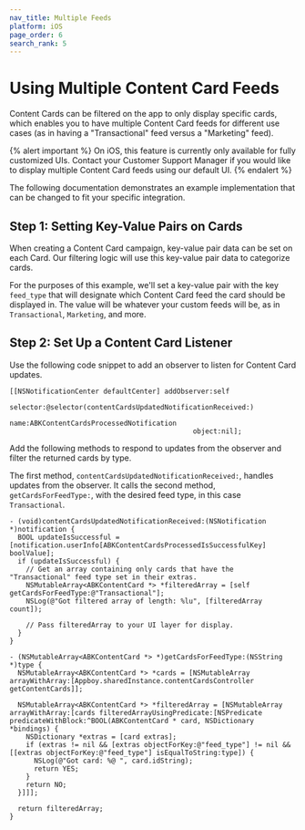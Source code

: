 ```yaml
---
nav_title: Multiple Feeds
platform: iOS
page_order: 6
search_rank: 5
---
```


# Using Multiple Content Card Feeds

Content Cards can be filtered on the app to only display specific cards, which enables you to have multiple Content Card feeds for different use cases (as in having a "Transactional" feed versus a "Marketing" feed).

{% alert important %}
On iOS, this feature is currently only available for fully customized UIs. Contact your Customer Support Manager if you would like to display multiple Content Card feeds using our default UI.
{% endalert %}

The following documentation demonstrates an example implementation that can be changed to fit your specific integration.

## Step 1: Setting Key-Value Pairs on Cards

When creating a Content Card campaign, key-value pair data can be set on each Card. Our filtering logic will use this key-value pair data to categorize cards.

For the purposes of this example, we'll set a key-value pair with the key `feed_type` that will designate which Content Card feed the card should be displayed in. The value will be whatever your custom feeds will be, as in `Transactional`, `Marketing`, and more.

## Step 2: Set Up a Content Card Listener

Use the following code snippet to add an observer to listen for Content Card updates.

```
[[NSNotificationCenter defaultCenter] addObserver:self
                                           selector:@selector(contentCardsUpdatedNotificationReceived:)
                                               name:ABKContentCardsProcessedNotification
                                             object:nil];
```

Add the following methods to respond to updates from the observer and filter the returned cards by type. 

The first method, `contentCardsUpdatedNotificationReceived:`, handles updates from the observer. It calls the second method, `getCardsForFeedType:`, with the desired feed type, in this case `Transactional`.

```
- (void)contentCardsUpdatedNotificationReceived:(NSNotification *)notification {
  BOOL updateIsSuccessful = [notification.userInfo[ABKContentCardsProcessedIsSuccessfulKey] boolValue];
  if (updateIsSuccessful) {
    // Get an array containing only cards that have the "Transactional" feed type set in their extras.
    NSMutableArray<ABKContentCard *> *filteredArray = [self getCardsForFeedType:@"Transactional"];
    NSLog(@"Got filtered array of length: %lu", [filteredArray count]);

    // Pass filteredArray to your UI layer for display.
  }
}

- (NSMutableArray<ABKContentCard *> *)getCardsForFeedType:(NSString *)type {
  NSMutableArray<ABKContentCard *> *cards = [NSMutableArray arrayWithArray:[Appboy.sharedInstance.contentCardsController getContentCards]];

  NSMutableArray<ABKContentCard *> *filteredArray = [NSMutableArray arrayWithArray:[cards filteredArrayUsingPredicate:[NSPredicate predicateWithBlock:^BOOL(ABKContentCard * card, NSDictionary *bindings) {
    NSDictionary *extras = [card extras];
    if (extras != nil && [extras objectForKey:@"feed_type"] != nil && [[extras objectForKey:@"feed_type"] isEqualToString:type]) {
      NSLog(@"Got card: %@ ", card.idString);
      return YES;
    }
    return NO;
  }]]];

  return filteredArray;
}
```
